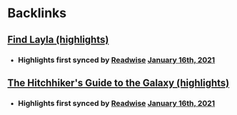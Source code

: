 
# Backlinks
## [Find Layla (highlights)](<Find Layla (highlights).md>)
- ### Highlights first synced by [Readwise](<Readwise.md>) [January 16th, 2021](<January 16th, 2021.md>)

## [The Hitchhiker's Guide to the Galaxy (highlights)](<The Hitchhiker's Guide to the Galaxy (highlights).md>)
- ### Highlights first synced by [Readwise](<Readwise.md>) [January 16th, 2021](<January 16th, 2021.md>)

